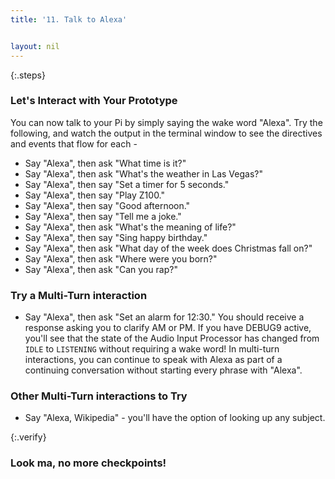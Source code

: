 ```yaml
---
title: '11. Talk to Alexa'


layout: nil
---
```


{:.steps}
### Let's Interact with Your Prototype

You can now talk to your Pi by simply saying the wake word "Alexa". Try the following, and watch the output in the terminal window to see the directives and events that flow for each -

* Say "Alexa", then ask "What time is it?"  
* Say "Alexa", then ask "What's the weather in Las Vegas?"  
* Say "Alexa", then say "Set a timer for 5 seconds."
* Say "Alexa", then say "Play Z100."
* Say "Alexa", then say "Good afternoon."
* Say "Alexa", then say "Tell me a joke."
* Say "Alexa", then ask "What's the meaning of life?"
* Say "Alexa", then say "Sing happy birthday."
* Say "Alexa", then ask "What day of the week does Christmas fall on?"
* Say "Alexa", then ask "Where were you born?"
* Say "Alexa", then ask "Can you rap?"

### Try a Multi-Turn interaction

* Say "Alexa", then ask "Set an alarm for 12:30."  You should receive a response asking you to clarify AM or PM.  If you have DEBUG9 active, you'll see that the state of the Audio Input Processor has changed from `IDLE` to `LISTENING` without requiring a wake word!  In multi-turn interactions, you can continue to speak with Alexa as part of a continuing conversation without starting every phrase with "Alexa".

<add picture of DEBUG9 terminal here>

### Other Multi-Turn interactions to Try

* Say "Alexa, Wikipedia" - you'll have the option of looking up any subject.


{:.verify}
### Look ma, no more checkpoints!
